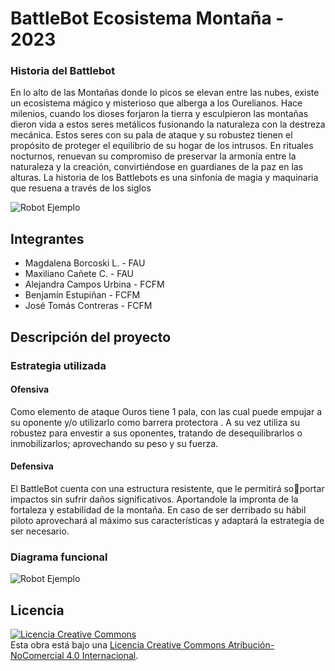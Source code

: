 # BattleBot Ecosistema Montaña - 2023


### Historia del Battlebot
En lo alto de las Montañas donde lo picos se elevan entre las nubes, existe un ecosistema mágico y misterioso 
que alberga a los Ourelianos. Hace milenios, cuando los dioses forjaron la tierra y esculpieron las montañas 
dieron vida a estos seres metálicos fusionando la naturaleza con la destreza mecánica. Estos seres con su pala de 
ataque y su robustez tienen el propósito de proteger el equilibrio de su hogar de los intrusos.
En rituales nocturnos, renuevan su compromiso de preservar la armonía entre la naturaleza y la creación, 
convirtiéndose en guardianes de la paz en las alturas. La historia de los Battlebots es una sinfonía de magia y 
maquinaria que resuena a través de los siglos
  
![Robot Ejemplo](/multimedia/bot.png)

## Integrantes
- Magdalena Borcoski L. - FAU
- Maxiliano Cañete C. - FAU
- Alejandra Campos Urbina - FCFM
- Benjamín Estupiñan - FCFM
- José Tomás Contreras - FCFM


## Descripción del proyecto
  
### Estrategia utilizada
  
#### Ofensiva
Como elemento de ataque Ouros tiene 1 pala, con las cual puede empujar a su oponente 
y/o utilizarlo como barrera protectora . A su vez utiliza su robustez para envestir a sus oponentes, tratando de desequilibrarlos o inmobilizarlos; aprovechando su peso y su fuerza.

#### Defensiva
El BattleBot cuenta con una estructura resistente, que le permitirá soportar impactos sin sufrir daños significativos. Aportandole la impronta 
de la fortaleza y estabilidad de la montaña. 
En caso de ser derribado su hábil piloto aprovechará al máximo sus características y adaptará la estrategía de ser necesario.

### Diagrama funcional
![Robot Ejemplo](/multimedia/bloques.png)

## Licencia
<a rel="license" href="http://creativecommons.org/licenses/by-nc/4.0/"><img alt="Licencia Creative Commons" style="border-width:0" src="https://i.creativecommons.org/l/by-nc/4.0/88x31.png" /></a><br />Esta obra está bajo una <a rel="license" href="http://creativecommons.org/licenses/by-nc/4.0/">Licencia Creative Commons Atribución-NoComercial 4.0 Internacional</a>.
